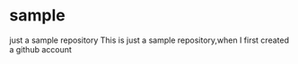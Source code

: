 # sample
just a sample repository
This is just a sample repository,when I first created a github account
